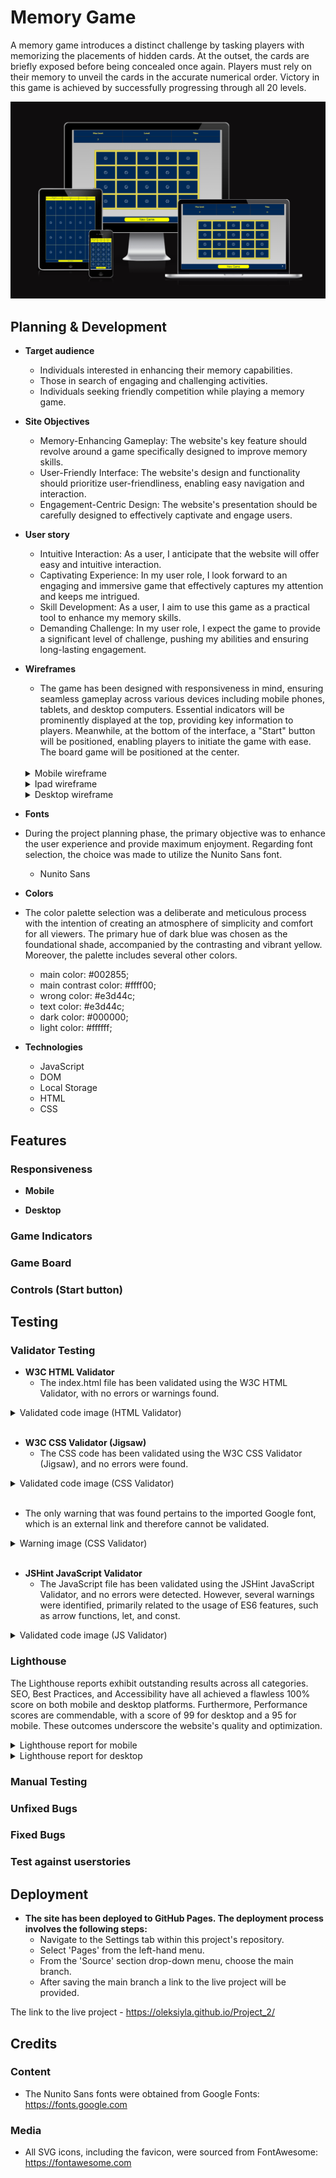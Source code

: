 # Memory Game
A memory game introduces a distinct challenge by tasking players with memorizing the placements of hidden cards. At the outset, the cards are briefly exposed before being concealed once again. Players must rely on their memory to unveil the cards in the accurate numerical order. Victory in this game is achieved by successfully progressing through all 20 levels.

![Responsive website on different devices](./README/images/responsive.png)

## Planning & Development
- __Target audience__
  - Individuals interested in enhancing their memory capabilities.
  - Those in search of engaging and challenging activities.
  - Individuals seeking friendly competition while playing a memory game.

- __Site Objectives__
  - Memory-Enhancing Gameplay: The website's key feature should revolve around a game specifically designed to improve memory skills.
  - User-Friendly Interface: The website's design and functionality should prioritize user-friendliness, enabling easy navigation and interaction.
  - Engagement-Centric Design: The website's presentation should be carefully designed to effectively captivate and engage users.

- __User story__
  - Intuitive Interaction: As a user, I anticipate that the website will offer easy and intuitive interaction.
  - Captivating Experience: In my user role, I look forward to an engaging and immersive game that effectively captures my attention and keeps me intrigued.
  - Skill Development: As a user, I aim to use this game as a practical tool to enhance my memory skills.
  - Demanding Challenge: In my user role, I expect the game to provide a significant level of challenge, pushing my abilities and ensuring long-lasting engagement.

- __Wireframes__
  - The game has been designed with responsiveness in mind, ensuring seamless gameplay across various devices including mobile phones, tablets, and desktop computers. Essential indicators will be prominently displayed at the top, providing key information to players. Meanwhile, at the bottom of the interface, a "Start" button will be positioned, enabling players to initiate the game with ease. The board game will be positioned at the center.

  <br>
  <details><summary>Mobile wireframe</summary>

    ![Mobile wireframe](./README/wireframes/mobile.png)

  </details>
  <details><summary>Ipad wireframe</summary>

    ![Ipad wireframe](./README/wireframes/ipad.png)
    
  </details>
  <details><summary>Desktop wireframe</summary>

    ![Desktop wireframe](./README/wireframes/desktop.png)

  </details>
  
- __Fonts__
- During the project planning phase, the primary objective was to enhance the user experience and provide maximum enjoyment. Regarding font selection, the choice was made to utilize the Nunito Sans font.

  - Nunito Sans

- __Colors__
- The color palette selection was a deliberate and meticulous process with the intention of creating an atmosphere of simplicity and comfort for all viewers. The primary hue of dark blue was chosen as the foundational shade, accompanied by the contrasting and vibrant yellow. Moreover, the palette includes several other colors.

  - main color: #002855;
  - main contrast color: #ffff00;
  - wrong color: #e3d44c;
  - text color: #e3d44c;
  - dark color: #000000;
  - light color: #ffffff;

- __Technologies__
  - JavaScript
  - DOM
  - Local Storage
  - HTML
  - CSS

## Features

### Responsiveness

- __Mobile__


- __Desktop__


### Game Indicators

### Game Board

### Controls (Start button)

## Testing 

### Validator Testing 
- __W3C HTML Validator__
  - The index.html file has been validated using the W3C HTML Validator, with no errors or warnings found.

<details><summary>Validated code image (HTML Validator)</summary>

  ![W3C HTML Validator](./README/validators/html.png);
  
</details>
<br>

- __W3C CSS Validator (Jigsaw)__
  - The CSS code has been validated using the W3C CSS Validator (Jigsaw), and no errors were found.

<details><summary>Validated code image (CSS Validator)</summary>

  ![W3C CSS Validator (Jigsaw)](./README/validators/css.png);
  
</details>
<br>

  - The only warning that was found pertains to the imported Google font, which is an external link and therefore cannot be validated.

<details><summary>Warning image (CSS Validator)</summary>

  ![W3C CSS Validator Warning](./README/validators/css_warning.png);
  
</details>
<br>

- __JSHint JavaScript Validator__
  - The JavaScript file has been validated using the JSHint JavaScript Validator, and no errors were detected. However, several warnings were identified, primarily related to the usage of ES6 features, such as arrow functions, let, and const.

<details><summary>Validated code image (JS Validator)</summary>

  ![JSHint JavaScript Validator](./README/validators/js.png);

</details>

### Lighthouse
The Lighthouse reports exhibit outstanding results across all categories. SEO, Best Practices, and Accessibility have all achieved a flawless 100% score on both mobile and desktop platforms. Furthermore, Performance scores are commendable, with a score of 99 for desktop and a 95 for mobile. These outcomes underscore the website's quality and optimization.
<br>
<details><summary>Lighthouse report for mobile</summary>

  ![Mobile lighthouse report](./README/lighthouse/mobile.png)
  
</details>
<details><summary>Lighthouse report for desktop</summary>

  ![Desktop lighthouse report](./README/lighthouse/desktop.png)

</details>

### Manual Testing

### Unfixed Bugs

### Fixed Bugs

### Test against userstories

## Deployment
- __The site has been deployed to GitHub Pages. The deployment process involves the following steps:__
    - Navigate to the Settings tab within this project's repository.
    - Select 'Pages' from the left-hand menu.
    - From the 'Source' section drop-down menu, choose the main branch.
    - After saving the main branch a link to the live project will be provided.

The link to the live project - https://oleksiyla.github.io/Project_2/

## Credits

### Content
- The Nunito Sans fonts were obtained from Google Fonts: https://fonts.google.com

### Media
- All SVG icons, including the favicon, were sourced from FontAwesome: https://fontawesome.com